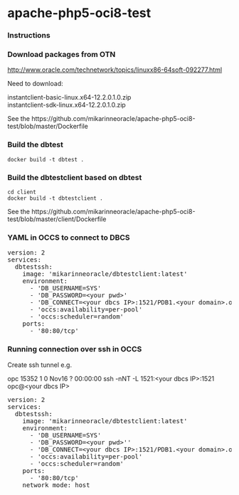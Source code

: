 # apache-php5-oci8-test

### Instructions

### Download packages from OTN

http://www.oracle.com/technetwork/topics/linuxx86-64soft-092277.html<p>
Need to download:
<p>
instantclient-basic-linux.x64-12.2.0.1.0.zip<br>
instantclient-sdk-linux.x64-12.2.0.1.0.zip<br>
<p>
See the https://github.com/mikarinneoracle/apache-php5-oci8-test/blob/master/Dockerfile

### Build the dbtest

`docker build -t dbtest .`

### Build the dbtestclient based on dbtest

`cd client`<br>
`docker build -t dbtestclient .`
<p>
See the https://github.com/mikarinneoracle/apache-php5-oci8-test/blob/master/client/Dockerfile

### YAML in OCCS to connect to DBCS

<pre>
version: 2
services:
  dbtestssh:
    image: 'mikarinneoracle/dbtestclient:latest'
    environment:
      - 'DB_USERNAME=SYS'
      - 'DB_PASSWORD=&lt;your pwd&gt;'
      - 'DB_CONNECT=&lt;your dbcs IP&gt;:1521/PDB1.&lt;your domain&gt;.oraclecloud.internal'
      - 'occs:availability=per-pool'
      - 'occs:scheduler=random'
    ports:
      - '80:80/tcp'
</pre>

### Running connection over ssh in OCCS

Create ssh tunnel e.g.<p>
opc      15352     1  0 Nov16 ?        00:00:00 ssh -nNT -L 1521:&lt;your dbcs IP&gt;:1521 opc@&lt;your dbcs IP&gt;

<pre>
version: 2
services:
  dbtestssh:
    image: 'mikarinneoracle/dbtestclient:latest'
    environment:
      - 'DB_USERNAME=SYS'
      - 'DB_PASSWORD=&lt;your pwd&gt;''
      - 'DB_CONNECT=&lt;your dbcs IP&gt;:1521/PDB1.&lt;your domain&gt;.oraclecloud.internal'
      - 'occs:availability=per-pool'
      - 'occs:scheduler=random'
    ports:
      - '80:80/tcp'
    network_mode: host
</pre>


